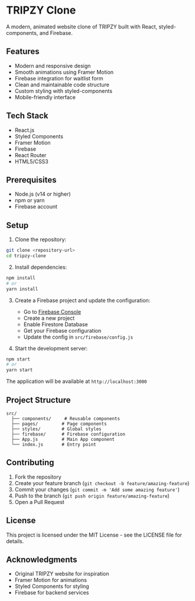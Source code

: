 # TRIPZY Clone

A modern, animated website clone of TRIPZY built with React, styled-components, and Firebase.

## Features

- Modern and responsive design
- Smooth animations using Framer Motion
- Firebase integration for waitlist form
- Clean and maintainable code structure
- Custom styling with styled-components
- Mobile-friendly interface

## Tech Stack

- React.js
- Styled Components
- Framer Motion
- Firebase
- React Router
- HTML5/CSS3

## Prerequisites

- Node.js (v14 or higher)
- npm or yarn
- Firebase account

## Setup

1. Clone the repository:
```bash
git clone <repository-url>
cd tripzy-clone
```

2. Install dependencies:
```bash
npm install
# or
yarn install
```

3. Create a Firebase project and update the configuration:
   - Go to [Firebase Console](https://console.firebase.google.com/)
   - Create a new project
   - Enable Firestore Database
   - Get your Firebase configuration
   - Update the config in `src/firebase/config.js`

4. Start the development server:
```bash
npm start
# or
yarn start
```

The application will be available at `http://localhost:3000`

## Project Structure

```
src/
  ├── components/     # Reusable components
  ├── pages/         # Page components
  ├── styles/        # Global styles
  ├── firebase/      # Firebase configuration
  ├── App.js         # Main App component
  └── index.js       # Entry point
```

## Contributing

1. Fork the repository
2. Create your feature branch (`git checkout -b feature/amazing-feature`)
3. Commit your changes (`git commit -m 'Add some amazing feature'`)
4. Push to the branch (`git push origin feature/amazing-feature`)
5. Open a Pull Request

## License

This project is licensed under the MIT License - see the LICENSE file for details.

## Acknowledgments

- Original TRIPZY website for inspiration
- Framer Motion for animations
- Styled Components for styling
- Firebase for backend services 